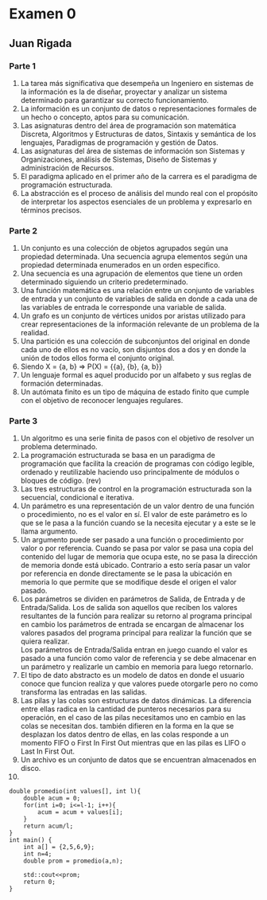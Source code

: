 # Examen 0
## Juan Rigada

### Parte 1
1. La tarea más significativa que desempeña un Ingeniero en sistemas de la información es la de diseñar, proyectar y analizar un sistema determinado para garantizar su correcto funcionamiento. 
2. La información es un conjunto de datos o representaciones formales de un hecho o concepto, aptos para su comunicación. 
3. Las asignaturas dentro del área de programación son matemática Discreta, Algoritmos y Estructuras de datos, Sintaxis y semántica de los lenguajes, Paradigmas de programación y gestión de Datos. 
4. Las asignaturas del área de sistemas de información son Sistemas y Organizaciones, análisis de Sistemas, Diseño de Sistemas y administración de Recursos. 
5. El paradigma aplicado en el primer año de la carrera es el paradigma de programación estructurada. 
6. La abstracción es el proceso de análisis del mundo real con el propósito de interpretar los aspectos esenciales de un problema y expresarlo en términos precisos. 

### Parte 2
1. Un conjunto es una colección de objetos agrupados según una propiedad determinada. Una secuencia agrupa elementos según una propiedad determinada enumerados en un orden especifico. 
2. Una secuencia es una agrupación de elementos que tiene un orden determinado siguiendo un criterio predeterminado. 
3. Una función matemática es una relación entre un conjunto de variables de entrada y un conjunto de variables de salida en donde a cada una de las variables de entrada le corresponde una variable de salida.
4. Un grafo es un conjunto de vértices unidos por aristas utilizado para crear representaciones de la información relevante de un problema de la realidad. 
5. Una partición es una colección de subconjuntos del original en donde cada uno de ellos es no vacío, son disjuntos dos a dos y en donde la unión de todos ellos forma el conjunto original. 
6. Siendo X = {a, b} => P(X) = {{a}, {b}, {a, b}}    
7. Un lenguaje formal es aquel producido por un alfabeto y sus reglas de formación determinadas. 
8. Un autómata finito es un tipo de máquina de estado finito que cumple con el objetivo de reconocer lenguajes regulares. 

### Parte 3
1. Un algoritmo es una serie finita de pasos con el objetivo de resolver un problema determinado. 
2. La programación estructurada se basa en un paradigma de programación que facilita la creación de programas con código legible, ordenado y reutilizable haciendo uso principalmente de módulos o bloques de código. (rev)
3. Las tres estructuras de control en la programación estructurada son la secuencial, condicional e iterativa. 
4. Un parámetro es una representación de un valor dentro de una función o procedimiento, no es el valor en sí. El valor de este parámetro es lo que se le pasa a la función cuando se la necesita ejecutar y a este se le llama argumento. 
5. Un argumento puede ser pasado a una función o procedimiento por valor o por referencia. Cuando se pasa por valor se pasa una copia del contenido del lugar de memoria que ocupa este, no se pasa la dirección de memoria donde está ubicado. Contrario a esto sería pasar un valor por referencia en donde directamente se le pasa la ubicación en memoria lo que permite que se modifique desde el origen el valor pasado. 
6. Los parámetros se dividen en parámetros de Salida, de Entrada y de Entrada/Salida. Los de salida son aquellos que reciben los valores resultantes de la función para realizar su retorno al programa principal en cambio los parámetros de entrada se encargan de almacenar los valores pasados del programa principal para realizar la función que se quiera realizar. <br>
Los parámetros de Entrada/Salida entran en juego cuando el valor es pasado a una función como valor de referencia y se debe almacenar en un parámetro y realizarle un cambio en memoria para luego retornarlo.  
7. El tipo de dato abstracto es un modelo de datos en donde el usuario conoce que funcion realiza y que valores puede otorgarle pero no como transforma las entradas en las salidas. 
8. Las pilas y las colas son estructuras de datos dinámicas. La diferencia entre ellas radica en la cantidad de punteros necesarios para su operación, en el caso de las pilas necesitamos uno en cambio en las colas se necesitan dos. también difieren en la forma en la que se desplazan los datos dentro de ellas, en las colas responde a un momento FIFO o First In First Out mientras que en las pilas es LIFO o Last In First Out. 
9. Un archivo es un conjunto de datos que se encuentran almacenados en disco.
10.
```
double promedio(int values[], int l){
    double acum = 0;
    for(int i=0; i<=l-1; i++){
        acum = acum + values[i];
    }
    return acum/l;
}
int main() {
    int a[] = {2,5,6,9};
    int n=4;
    double prom = promedio(a,n);

    std::cout<<prom;
    return 0;
}

